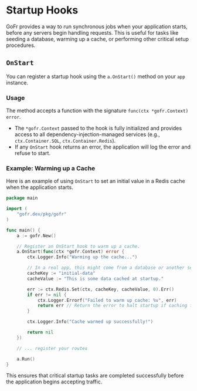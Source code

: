 # Startup Hooks

GoFr provides a way to run synchronous jobs when your application starts, before any servers begin handling requests. This is useful for tasks like seeding a database, warming up a cache, or performing other critical setup procedures.

## `OnStart`

You can register a startup hook using the `a.OnStart()` method on your `app` instance.

### Usage

The method accepts a function with the signature `func(ctx *gofr.Context) error`.

- The `*gofr.Context` passed to the hook is fully initialized and provides access to all dependency-injection-managed services (e.g., `ctx.Container.SQL`, `ctx.Container.Redis`).
- If any `OnStart` hook returns an error, the application will log the error and refuse to start.

### Example: Warming up a Cache

Here is an example of using `OnStart` to set an initial value in a Redis cache when the application starts.

```go
package main

import (
    "gofr.dev/pkg/gofr"
)

func main() {
    a := gofr.New()

    // Register an OnStart hook to warm up a cache.
    a.OnStart(func(ctx *gofr.Context) error {
        ctx.Logger.Info("Warming up the cache...")

        // In a real app, this might come from a database or another service.
        cacheKey := "initial-data"
        cacheValue := "This is some data cached at startup."

        err := ctx.Redis.Set(ctx, cacheKey, cacheValue, 0).Err()
        if err != nil {
            ctx.Logger.Errorf("Failed to warm up cache: %v", err)
            return err // Return the error to halt startup if caching fails.
        }

        ctx.Logger.Info("Cache warmed up successfully!")

        return nil
    })

    // ... register your routes

    a.Run()
}
```

This ensures that critical startup tasks are completed successfully before the application begins accepting traffic.